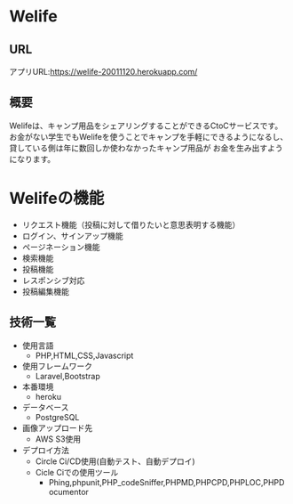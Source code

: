 # Welife
## URL
アプリURL:https://welife-20011120.herokuapp.com/
## 概要
Welifeは、キャンプ用品をシェアリングすることができるCtoCサービスです。
お金がない学生でもWelifeを使うことでキャンプを手軽にできるようになるし、
貸している側は年に数回しか使わなかったキャンプ用品が
お金を生み出すようになります。
# Welifeの機能
- リクエスト機能（投稿に対して借りたいと意思表明する機能）
- ログイン、サインアップ機能
- ページネーション機能
- 検索機能
- 投稿機能
- レスポンシブ対応
- 投稿編集機能
##  技術一覧
- 使用言語
    - PHP,HTML,CSS,Javascript
- 使用フレームワーク
    - Laravel,Bootstrap
- 本番環境
    - heroku
- データベース
     - PostgreSQL
- 画像アップロード先
     - AWS S3使用
- デプロイ方法
    - Circle Ci/CD使用(自動テスト、自動デプロイ)
    - Cicle Ciでの使用ツール
        - Phing,phpunit,PHP_codeSniffer,PHPMD,PHPCPD,PHPLOC,PHPDocumentor

